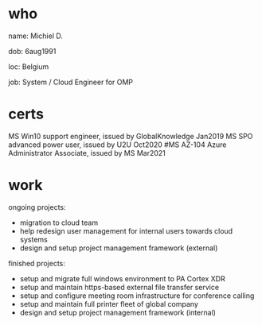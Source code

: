 # who
name: Michiel D.

dob: 6aug1991

loc: Belgium

job: System / Cloud Engineer for OMP

# certs
MS Win10 support engineer, issued by GlobalKnowledge Jan2019
MS SPO advanced power user, issued by U2U Oct2020
#MS AZ-104 Azure Administrator Associate, issued by MS Mar2021

# work
ongoing projects:
- migration to cloud team
- help redesign user management for internal users towards cloud systems
- design and setup project management framework (external)

finished projects:
- setup and migrate full windows environment to PA Cortex XDR
- setup and maintain https-based external file transfer service
- setup and configure meeting room infrastructure for conference calling
- setup and maintain full printer fleet of global company
- design and setup project management framework (internal)
